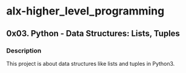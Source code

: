 # alx-higher_level_programming

## 0x03. Python - Data Structures: Lists, Tuples
### Description
This project is about data structures like lists and tuples in Python3.
